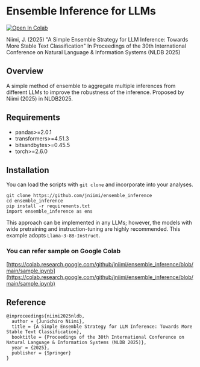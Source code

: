 # Ensemble Inference for LLMs
[![Open In Colab](https://colab.research.google.com/assets/colab-badge.svg)](https://colab.research.google.com/github/jniimi/ensemble_inference/blob/main/sample.ipynb)

Niimi, J. (2025) "A Simple Ensemble Strategy for LLM Inference: Towards More Stable Text Classification" In Proceedings of the 30th International Conference on Natural Language & Information Systems (NLDB 2025)

## Overview
A simple method of ensemble to aggregate multiple inferences from different LLMs to improve the robustness of the inference. Proposed by Niimi (2025) in NLDB2025.

## Requirements
- pandas>=2.0.1
- transformers>=4.51.3
- bitsandbytes>=0.45.5
- torch>=2.6.0

## Installation
You can load the scripts with `git clone` and incorporate into your analyses. 
```
git clone https://github.com/jniimi/ensemble_inference
cd ensemble_inference
pip install -r requirements.txt
import ensemble_inference as ens
```
This approach can be implemented in any LLMs; however, the models with wide pretraining and instruction-tuning are highly recommended. This example adopts `Llama-3-8B-Instruct`.

### You can refer sample on Google Colab
[https://colab.research.google.com/github/jniimi/ensemble_inference/blob/main/sample.ipynb](https://colab.research.google.com/github/jniimi/ensemble_inference/blob/main/sample.ipynb)

## Reference
```
@inproceedings{niimi2025nldb,
  author = {Junichiro Niimi},
  title = {A Simple Ensemble Strategy for LLM Inference: Towards More Stable Text Classification},
  booktitle = {Proceedings of the 30th International Conference on Natural Language & Information Systems (NLDB 2025)},
  year = {2025},
  publisher = {Springer}
}
```
